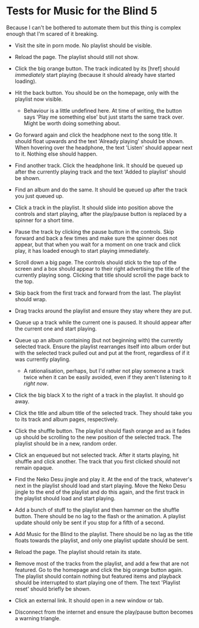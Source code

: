 # Tests for Music for the Blind 5

Because I can't be bothered to automate them but this thing is complex enough
that I'm scared of it breaking.

- Visit the site in porn mode. No playlist should be visible.

- Reload the page. The playlist should still not show.

- Click the big orange button. The track indicated by its [href] should
  *immediately* start playing (because it should already have started loading).

- Hit the back button. You should be on the homepage, only with the playlist
  now visible.
  
  - Behaviour is a little undefined here. At time of writing, the button says
    'Play me something else' but just starts the same track over. Might be
    worth doing something about.

- Go forward again and click the headphone next to the song title. It should
  float upwards and the text 'Already playing' should be shown. When hovering
  over the headphone, the text 'Listen' should appear next to it. Nothing else
  should happen.

- Find another track. Click the headphone link. It should be queued up after
  the currently playing track and the text 'Added to playlist' should be shown.

- Find an album and do the same. It should be queued up after the track you
  just queued up.

- Click a track in the playlist. It should slide into position above the
  controls and start playing, after the play/pause button is replaced by a
  spinner for a short time.

- Pause the track by clicking the pause button in the controls. Skip forward
  and back a few times and make sure the spinner does not appear, but that when
  you wait for a moment on one track and click play, it has loaded enough to
  start playing immediately.

- Scroll down a big page. The controls should stick to the top of the screen
  and a box should appear to their right advertising the title of the currently
  playing song. Clicking that title should scroll the page back to the top.

- Skip back from the first track and forward from the last. The playlist should
  wrap.

- Drag tracks around the playlist and ensure they stay where they are put.

- Queue up a track while the current one is paused. It should appear after the
  current one and start playing.

- Queue up an album containing (but not beginning with) the currently selected
  track. Ensure the playlist rearranges itself into album order but with the
  selected track pulled out and put at the front, regardless of if it was
  currently playling.

  - A rationalisation, perhaps, but I'd rather not play someone a track twice
    when it can be easily avoided, even if they aren't listening to it *right
    now*.

- Click the big black X to the right of a track in the playlist. It should go
  away.

- Click the title and album title of the selected track. They should take you
  to its track and album pages, respectively.

- Click the shuffle button. The playlist should flash orange and as it fades up
  should be scrolling to the new position of the selected track. The playlist
  should be in a new, random order.

- Click an enqueued but not selected track. After it starts playing, hit
  shuffle and click another. The track that you first clicked should not remain
  opaque.

- Find the Neko Desu jingle and play it. At the end of the track, whatever's
  next in the playlist should load and start playing. Move the Neko Desu jingle
  to the end of the playlist and do this again, and the first track in the
  playlist should load and start playing.

- Add a bunch of stuff to the playlist and then hammer on the shuffle button.
  There should be no lag to the flash or the animation. A playlist update
  should only be sent if you stop for a fifth of a second.

- Add Music for the Blind to the playlist. There should be no lag as the title
  floats towards the playlist, and only one playlist update should be sent.

- Reload the page. The playlist should retain its state.

- Remove most of the tracks from the playlist, and add a few that are not
  featured.  Go to the homepage and click the big orange button again. The
  playlist should contain nothing but featured items and playback should be
  interrupted to start playing one of them. The text 'Playlist reset' should
  briefly be shown.

- Click an external link. It should open in a new window or tab.

- Disconnect from the internet and ensure the play/pause button becomes a
  warning triangle.

